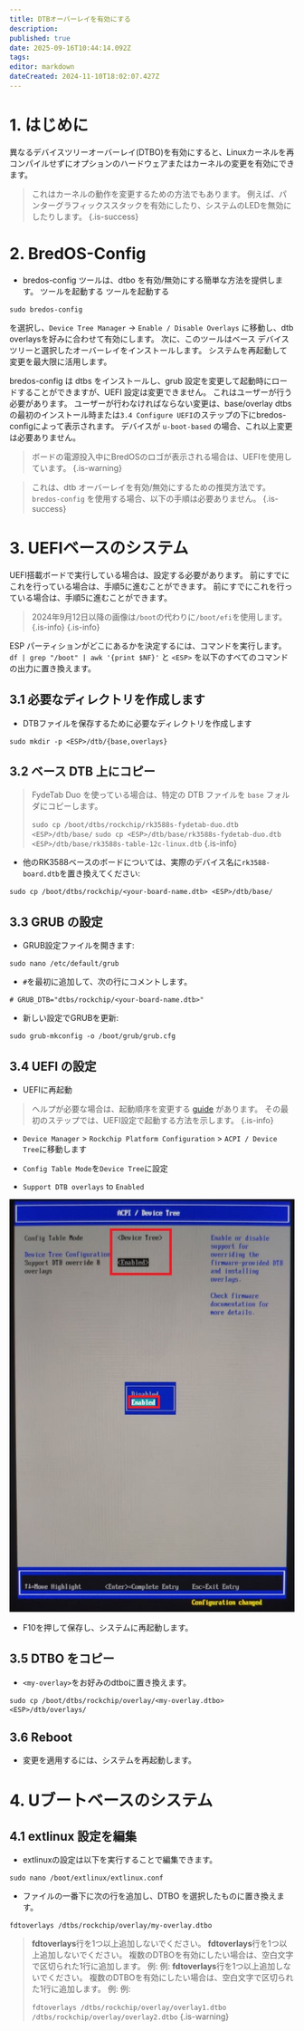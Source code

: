 ```yaml
---
title: DTBオーバーレイを有効にする
description:
published: true
date: 2025-09-16T10:44:14.092Z
tags:
editor: markdown
dateCreated: 2024-11-10T18:02:07.427Z
---
```


# 1. はじめに

異なるデバイスツリーオーバーレイ(DTBO)を有効にすると、Linuxカーネルを再コンパイルせずにオプションのハードウェアまたはカーネルの変更を有効にできます。

> これはカーネルの動作を変更するための方法でもあります。 例えば、パンターグラフィックススタックを有効にしたり、システムのLEDを無効にしたりします。
> {.is-success}

# 2. BredOS-Config

- bredos-config ツールは、dtbo を有効/無効にする簡単な方法を提供します。 ツールを起動する ツールを起動する

```
sudo bredos-config
```

を選択し、`Device Tree Manager` -> `Enable / Disable Overlays` に移動し、dtb overlaysを好みに合わせて有効にします。 次に、このツールはベース デバイス ツリーと選択したオーバーレイをインストールします。 システムを再起動して変更を最大限に活用します。

bredos-config は dtbs をインストールし、grub 設定を変更して起動時にロードすることができますが、UEFI 設定は変更できません。 これはユーザーが行う必要があります。 ユーザーが行わなければならない変更は、base/overlay dtbsの最初のインストール時または`3.4 Configure UEFI`のステップの下にbredos-configによって表示されます。 デバイスが `u-boot-based` の場合、これ以上変更は必要ありません。

> ボードの電源投入中にBredOSのロゴが表示される場合は、UEFIを使用しています。
> {.is-warning}

> これは、dtb オーバーレイを有効/無効にするための推奨方法です。 `bredos-config` を使用する場合、以下の手順は必要ありません。
> {.is-success}

# 3. UEFIベースのシステム

UEFI搭載ボードで実行している場合は、設定する必要があります。
前にすでにこれを行っている場合は、手順5に進むことができます。
前にすでにこれを行っている場合は、手順5に進むことができます。

> 2024年9月12日以降の画像は`/boot`の代わりに`/boot/efi`を使用します。
> {.is-info}
> {.is-info}

ESP パーティションがどこにあるかを決定するには、コマンドを実行します。 `df | grep "/boot" | awk '{print $NF}'` と `<ESP>` を以下のすべてのコマンドの出力に置き換えます。

## 3.1 必要なディレクトリを作成します

- DTBファイルを保存するために必要なディレクトリを作成します

```
sudo mkdir -p <ESP>/dtb/{base,overlays}
```

## 3.2 ベース DTB 上にコピー

> FydeTab Duo を使っている場合は、特定の DTB ファイルを `base` フォルダにコピーします。
>
> `sudo cp /boot/dtbs/rockchip/rk3588s-fydetab-duo.dtb <ESP>/dtb/base/`
> `sudo cp <ESP>/dtb/base/rk3588s-fydetab-duo.dtb <ESP>/dtb/base/rk3588s-table-12c-linux.dtb`
> {.is-info}

- 他のRK3588ベースのボードについては、実際のデバイス名に`rk3588-board.dtb`を置き換えてください:

```
sudo cp /boot/dtbs/rockchip/<your-board-name.dtb> <ESP>/dtb/base/
```

## 3.3 GRUB の設定

- GRUB設定ファイルを開きます:

```
sudo nano /etc/default/grub
```

- `#`を最初に追加して、次の行にコメントします。

```
# GRUB_DTB="dtbs/rockchip/<your-board-name.dtb>"
```

- 新しい設定でGRUBを更新:

```
sudo grub-mkconfig -o /boot/grub/grub.cfg
```

## 3.4 UEFI の設定

- UEFIに再起動

> ヘルプが必要な場合は、起動順序を変更する [guide](/en/how-to/change-default-boot-order-rk3588) があります。 その最初のステップでは、UEFI設定で起動する方法を示します。
> {.is-info}

- `Device Manager` > `Rockchip Platform Configuration` > `ACPI / Device Tree`に移動します

- `Config Table Mode`を`Device Tree`に設定

- `Support DTB overlays` to `Enabled`

![](/panthor/enable_tree_dtb_in_uefi.jpg)

- F10を押して保存し、システムに再起動します。

## 3.5 DTBO をコピー

- `<my-overlay>`をお好みのdtboに置き換えます。

```
sudo cp /boot/dtbs/rockchip/overlay/<my-overlay.dtbo> <ESP>/dtb/overlays/
```

## 3.6 Reboot

- 変更を適用するには、システムを再起動します。

# 4. Uブートベースのシステム

## 4.1 extlinux 設定を編集

- extlinuxの設定は以下を実行することで編集できます。

```
sudo nano /boot/extlinux/extlinux.conf
```

- ファイルの一番下に次の行を追加し、DTBO を選択したものに置き換えます。

```
fdtoverlays /dtbs/rockchip/overlay/my-overlay.dtbo
```

> **fdtoverlays**行を1つ以上追加しないでください。
> **fdtoverlays**行を1つ以上追加しないでください。
> 複数のDTBOを有効にしたい場合は、空白文字で区切られた1行に追加します。
> 例:
> 例:
> **fdtoverlays**行を1つ以上追加しないでください。
> 複数のDTBOを有効にしたい場合は、空白文字で区切られた1行に追加します。
> 例:
> 例:
>
> `fdtoverlays /dtbs/rockchip/overlay/overlay1.dtbo /dtbs/rockchip/overlay/overlay2.dtbo`
> {.is-warning}
